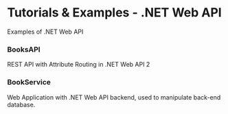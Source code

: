 # Tutorials & Examples - .NET Web API

Examples of .NET Web API

### BooksAPI

REST API with Attribute Routing in .NET Web API 2

### BookService

Web Application with .NET Web API backend, used to manipulate back-end database.